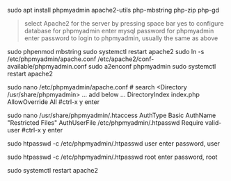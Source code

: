 sudo apt install phpmyadmin apache2-utils php-mbstring php-zip php-gd
   > select Apache2 for the server by pressing space bar
   > yes to configure database for phpmyadmin
   > enter mysql password for phpmyadmin
   > enter password to login to phpmyadmin, usually the same as above

sudo phpenmod mbstring
sudo systemctl restart apache2
sudo ln -s /etc/phpmyadmin/apache.conf /etc/apache2/conf-available/phpmyadmin.conf
sudo a2enconf phpmyadmin
sudo systemctl restart apache2

sudo nano /etc/phpmyadmin/apache.conf
    # search <Directory /usr/share/phpmyadmin> ... add below ... DirectoryIndex index.php 
    AllowOverride All
    #ctrl-x y enter

sudo nano /usr/share/phpmyadmin/.htaccess
    AuthType Basic
    AuthName "Restricted Files"
    AuthUserFile /etc/phpmyadmin/.htpasswd
    Require valid-user
    #ctrl-x y enter

sudo htpasswd -c /etc/phpmyadmin/.htpasswd user
    enter password, user

sudo htpasswd -c /etc/phpmyadmin/.htpasswd root
    enter password, root

sudo systemctl restart apache2



